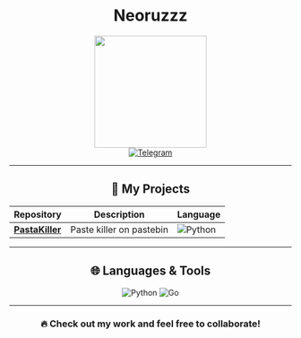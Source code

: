 <div align="center"><h1>Neoruzzz</h1></div>
<div id="header" align="center">
  <img src="https://imgur.com/a/Q5O1IUr" width="200"/>
</div>
<div id="badges" align="center">
  <a href="https://t.me/sv1zx">
    <img src="https://img.shields.io/badge/Telegram-2CA5E0?style=for-the-badge&logo=telegram&logoColor=white" alt="Telegram"/>
  </a>
</div>

---

<div align="center"><h2>📂 My Projects</h2></div>

| Repository | Description | Language |
|------------|-------------|----------|
| [**PastaKiller**](https://github.com/IllDieAnyway/telegram-bot-client) | Paste killer on pastebin | ![Python](https://img.shields.io/badge/Python-blue?logo=python&logoColor=white) |

---

<div align="center"><h2>🌐 Languages & Tools</h2></div>

<div id="badges" align="center">
  <img src="https://img.shields.io/badge/Python-14354C?style=for-the-badge&logo=python&logoColor=white" alt="Python"/>
  <img src="https://img.shields.io/badge/JavaScript-43853D?style=for-the-badge&logo=javascript&logoColor=white" alt="Go"/>
</div>

---

<div align="center">
  <h3>🔥 Check out my work and feel free to collaborate!</h3>
</div>
